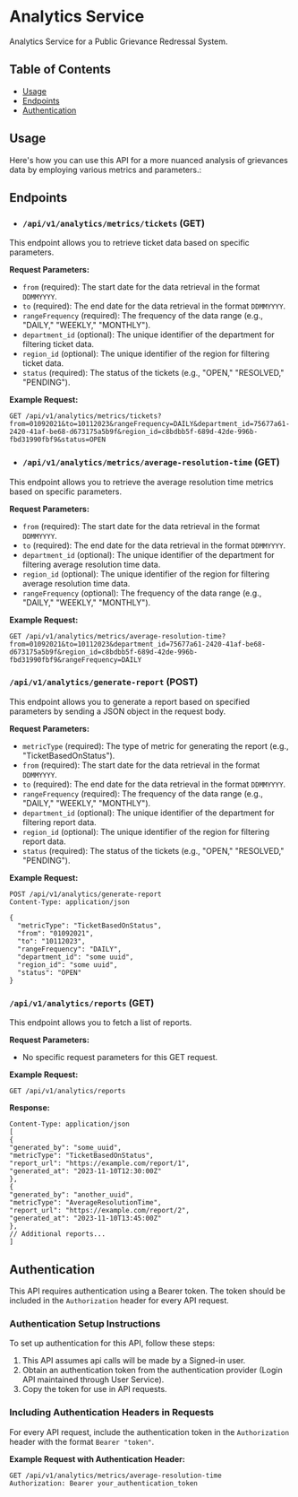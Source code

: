 # Analytics Service

Analytics Service for a Public Grievance Redressal System.

## Table of Contents

- [Usage](#usage)
- [Endpoints](#endpoints)
- [Authentication](#authentication)


## Usage

Here's how you can use this API for a more nuanced analysis of grievances data by employing various metrics and parameters.:


## Endpoints

- ### `/api/v1/analytics/metrics/tickets` (GET)
This endpoint allows you to retrieve ticket data based on specific parameters.

**Request Parameters:**

- `from` (required): The start date for the data retrieval in the format `DDMMYYYY`.
- `to` (required): The end date for the data retrieval in the format `DDMMYYYY`.
- `rangeFrequency` (required): The frequency of the data range (e.g., "DAILY," "WEEKLY," "MONTHLY").
- `department_id` (optional): The unique identifier of the department for filtering ticket data.
- `region_id` (optional): The unique identifier of the region for filtering ticket data.
- `status` (required): The status of the tickets (e.g., "OPEN," "RESOLVED," "PENDING").

**Example Request:**

```http
GET /api/v1/analytics/metrics/tickets?from=01092021&to=10112023&rangeFrequency=DAILY&department_id=75677a61-2420-41af-be68-d673175a5b9f&region_id=c8bdbb5f-689d-42de-996b-fbd31990fbf9&status=OPEN
```

- ### `/api/v1/analytics/metrics/average-resolution-time` (GET)

This endpoint allows you to retrieve the average resolution time metrics based on specific parameters.

**Request Parameters:**

- `from` (required): The start date for the data retrieval in the format `DDMMYYYY`.
- `to` (required): The end date for the data retrieval in the format `DDMMYYYY`.
- `department_id` (optional): The unique identifier of the department for filtering average resolution time data.
- `region_id` (optional): The unique identifier of the region for filtering average resolution time data.
- `rangeFrequency` (optional): The frequency of the data range (e.g., "DAILY," "WEEKLY," "MONTHLY").

**Example Request:**

```http
GET /api/v1/analytics/metrics/average-resolution-time?from=01092021&to=10112023&department_id=75677a61-2420-41af-be68-d673175a5b9f&region_id=c8bdbb5f-689d-42de-996b-fbd31990fbf9&rangeFrequency=DAILY
```

### `/api/v1/analytics/generate-report` (POST)

This endpoint allows you to generate a report based on specified parameters by sending a JSON object in the request body.

**Request Parameters:**

- `metricType` (required): The type of metric for generating the report (e.g., "TicketBasedOnStatus").
- `from` (required): The start date for the data retrieval in the format `DDMMYYYY`.
- `to` (required): The end date for the data retrieval in the format `DDMMYYYY`.
- `rangeFrequency` (required): The frequency of the data range (e.g., "DAILY," "WEEKLY," "MONTHLY").
- `department_id` (optional): The unique identifier of the department for filtering report data.
- `region_id` (optional): The unique identifier of the region for filtering report data.
- `status` (required): The status of the tickets (e.g., "OPEN," "RESOLVED," "PENDING").

**Example Request:**

```http
POST /api/v1/analytics/generate-report
Content-Type: application/json

{
  "metricType": "TicketBasedOnStatus",
  "from": "01092021",
  "to": "10112023",
  "rangeFrequency": "DAILY",
  "department_id": "some uuid",
  "region_id": "some uuid",
  "status": "OPEN"
}
```
### `/api/v1/analytics/reports` (GET)

This endpoint allows you to fetch a list of reports.

**Request Parameters:**

- No specific request parameters for this GET request.

**Example Request:**

```http
GET /api/v1/analytics/reports
```
**Response:**
```http
Content-Type: application/json
[
{
"generated_by": "some_uuid",
"metricType": "TicketBasedOnStatus",
"report_url": "https://example.com/report/1",
"generated_at": "2023-11-10T12:30:00Z"
},
{
"generated_by": "another_uuid",
"metricType": "AverageResolutionTime",
"report_url": "https://example.com/report/2",
"generated_at": "2023-11-10T13:45:00Z"
},
// Additional reports...
]
```
## Authentication

This API requires authentication using a Bearer token. The token should be included in the `Authorization` header for every API request.

### Authentication Setup Instructions

To set up authentication for this API, follow these steps:
1. This API assumes api calls will be made by a Signed-in user. 
2. Obtain an authentication token from the authentication provider (Login API maintained through User Service).
3. Copy the token for use in API requests.

### Including Authentication Headers in Requests

For every API request, include the authentication token in the `Authorization` header with the format `Bearer "token"`.

**Example Request with Authentication Header:**

```http
GET /api/v1/analytics/metrics/average-resolution-time
Authorization: Bearer your_authentication_token
```

